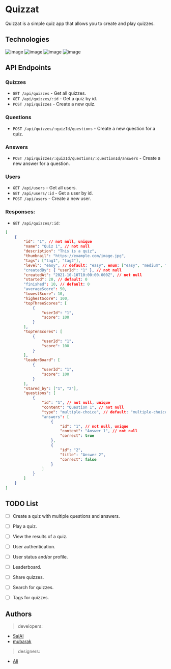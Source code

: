 # Quizzat
Quizzat is a simple quiz app that allows you to create and play quizzes.

## Technologies
![image](https://img.shields.io/badge/React-61DAFB?style=for-the-badge&logo=react&logoColor=white)
![image](https://img.shields.io/badge/Node.js-339933?style=for-the-badge&logo=node.js&logoColor=white)
![image](https://img.shields.io/badge/Express-000000?style=for-the-badge&logo=express&logoColor=white)
![image](https://img.shields.io/badge/MongoDB-47A248?style=for-the-badge&logo=mongodb&logoColor=white)

## API Endpoints
### Quizzes
- `GET /api/quizzes` - Get all quizzes.
- `GET /api/quizzes/:id` - Get a quiz by id.
- `POST /api/quizzes` - Create a new quiz.
### Questions
- `POST /api/quizzes/:quizId/questions` - Create a new question for a quiz.
### Answers
- `POST /api/quizzes/:quizId/questions/:questionId/answers` - Create a new answer for a question.
### Users
- `GET /api/users` - Get all users.
- `GET /api/users/:id` - Get a user by id.
- `POST /api/users` - Create a new user.
### Responses: 
- `GET /api/quizzes/:id`:
```json
[
    {
        "id": "1", // not null, unique
        "name": "Quiz 1", // not null
        "description": "This is a quiz",
        "thumbnail": "https://example.com/image.jpg",
        "tags": ["tag1", "tag2"],
        "level": "easy", // default: "easy", enum: ["easy", "medium", "hard"]
        "createdBy": { "userId": "1" }, // not null
        "createdAt": "2021-10-10T10:00:00.000Z", // not null
        "started": 20, // default: 0
        "finished": 10, // default: 0
        "averageScore": 50,
        "lowestScore": 10,
        "highestScore": 100,
        "topThreeScores": [
            {
                "userId": "1",
                "score": 100
            }
        ],
        "topTenScores": [
            {
                "userId": "1",
                "score": 100
            }
        ],
        "leaderBoard": [
            {
                "userId": "1",
                "score": 100
            }
        ],
        "stared_by": ["1", "2"],
        "questions": [
            {
                "id": "1", // not null, unique
                "content": "Question 1", // not null
                "type": "multiple-choice", // default: "multiple-choice", enum: ["single-choice", "multiple-choice", "true-false"]
                "answers": [
                    {
                        "id": "1", // not null, unique
                        "content": "Answer 1", // not null
                        "correct": true
                    },
                    {
                        "id": "2",
                        "title": "Answer 2",
                        "correct": false
                    }
                ]
            }
        ]
    }
]
```

## TODO List
- [ ] Create a quiz with multiple questions and answers.
- [ ] Play a quiz.
- [ ] View the results of a quiz.
- [ ] User authentication.
- [ ] User status and/or profile.
- [ ] Leaderboard.
- [ ] Share quizzes.
- [ ] Search for quizzes.
- [ ] Tags for quizzes.



## Authors
> developers:

- [SaiAI](https://github.com/saiAl)
- [mubarak](https://github.com/mmubarak0)

> designers:

- [Ali](https://portfolio.ali.com)
